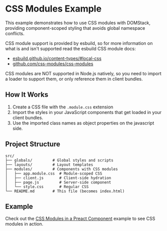 # CSS Modules Example

This example demonstrates how to use CSS modules with DOMStack, providing component-scoped styling that avoids global namespace conflicts.

CSS module support is provided by esbuild, so for more information on what is and isn't supported read the esbuild CSS module docs:

- [esbuild.github.io/content-types/#local-css](https://esbuild.github.io/content-types/#local-css)
- [github.com/css-modules/css-modules](https://github.com/css-modules/css-modules)

CSS modules are NOT supported in Node.js natively, so you need to import a loader to support them, or only reference them in client bundles.

## How It Works

1. Create a CSS file with the `.module.css` extension
2. Import the styles in your JavaScript components that get loaded in your client bundles.
3. Use the imported class names as object properties on the javascript side.

## Project Structure

```
src/
├── globals/         # Global styles and scripts
├── layouts/         # Layout templates
├── modules/         # Components with CSS modules
│   ├── app.module.css  # Module-scoped CSS
│   ├── client.js       # Client-side hydration
│   ├── page.js         # Server-side component
│   └── style.css       # Regular CSS
└── README.md        # This file (becomes index.html)
```

## Example

Check out the [CSS Modules in a Preact Component](./modules/) example to see CSS modules in action.
